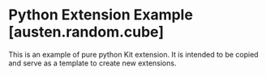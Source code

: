 # Python Extension Example [austen.random.cube]

This is an example of pure python Kit extension. It is intended to be copied and serve as a template to create new extensions.

